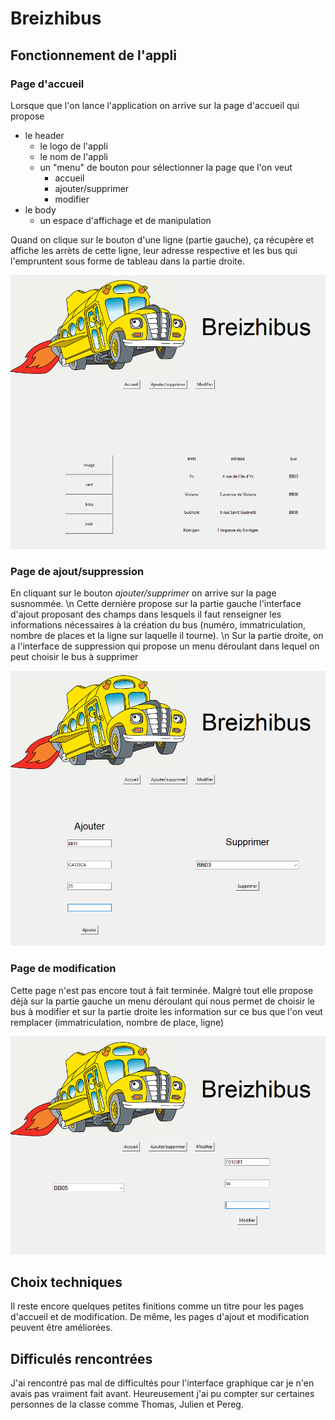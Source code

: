 # Breizhibus

## Fonctionnement de l'appli

### Page d'accueil

Lorsque que l'on lance l'application on arrive sur la page d'accueil qui propose
- le header
  - le logo de l'appli
  - le nom de l'appli
  - un "menu" de bouton pour sélectionner la page que l'on veut
    - accueil
    - ajouter/supprimer
    - modifier
- le body
  - un espace d'affichage et de manipulation

Quand on clique sur le bouton d'une ligne (partie gauche), ça récupère et affiche les arrèts de cette ligne, leur adresse respective et les bus qui l'empruntent sous forme de tableau dans la partie droite.

![accueil.PNG](accueil.PNG) 

### Page de ajout/suppression

En cliquant sur le bouton *ajouter/supprimer* on arrive sur la page susnommée. \n
Cette dernière propose sur la partie gauche l'interface d'ajout proposant des champs dans lesquels il faut renseigner les informations nécessaires à la création du bus (numéro, immatriculation, nombre de places et la ligne sur laquelle il tourne). \n
Sur la partie droite, on a l'interface de suppression qui propose un menu déroulant dans lequel on peut choisir le bus à supprimer 

![ajout_suppr.PNG](ajouter_supprimer.PNG) 

### Page de modification

Cette page n'est pas encore tout à fait terminée. Malgré tout elle propose déjà sur la partie gauche un menu déroulant qui nous permet de choisir le bus à modifier et sur la partie droite les information sur ce bus que l'on veut remplacer (immatriculation, nombre de place, ligne)

![modifier.PNG](modif.PNG) 








## Choix techniques

Il reste encore quelques petites finitions comme un titre pour les pages d'accueil et de modification. De même, les pages d'ajout et modification peuvent être améliorées. 
## Difficulés rencontrées

J'ai rencontré pas mal de difficultés pour l'interface graphique car je n'en avais pas vraiment fait avant. Heureusement j'ai pu compter sur certaines personnes de la classe comme Thomas, Julien et Pereg.
